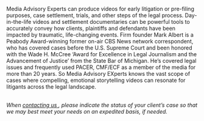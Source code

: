 <p>
            <span class="font-[Poppins] font-bold">
              Media Advisory Experts</span
            > can produce videos for early litigation or pre-filing purposes,
            case settlement, trials, and other steps of the legal process.
            Day-in-the-life videos and settlement documentaries can be powerful
            tools to accurately convey how clients, plaintiffs and defendants
            have been impacted by traumatic, life-changing events. Firm founder
            Mark Albert is a Peabody Award-winning former on-air CBS News
            network correspondent, who has covered cases before the U.S. Supreme
            Court and been honored with the Wade H. McCree ‘Award for Excellence
            in Legal Journalism and the Advancement of Justice’ from the State
            Bar of Michigan. He’s covered legal issues and frequently used
            PACER, CMF/ECF as a member of the media for more than 20 years. So
            Media Advisory EXperts knows the vast scope of cases where
            compelling, emotional storytelling videos can resonate for litigants
            across the legal landscape.
          </p>
          <!-- <p class="lg:text-2xl font-[Poppins] py-4">
            Contact us to schedule a free consultation:
          </p>
          <a
            href="mailto:contact@mediaadvisoryexperts.com"
            class="lg:text-xl sm:text-sm font-semibold font-[Poppins] text-blue"
            >contact@mediaadvisoryexperts.com</a
          >-->
          <br /> 
          <i class="lg:text-xl">
            When <a href="/Contact#send-message" class="text-[#0000ff]">contacting us </a>, please indicate the status of your client’s case so that we may best meet your needs on an expedited basis, if needed.
          </i>
